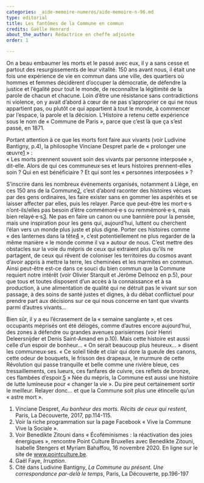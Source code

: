 ```yaml
---
categories: _aide-memoire-numeros/aide-memoire-n-96.md
type: editorial
title: Les fantômes de la Commune en commun
credits: Gaëlle Henrard
about_the_author: Rédactrice en cheffe adjointe
order: 1

---
```

On a beau embaumer les morts et le passé avec eux, il y a sans cesse et partout des resurgissements de leur vitalité. 150 ans avant nous, il était une fois une expérience de vie en commun dans une ville, des quartiers où hommes et femmes décidèrent d’occuper la démocratie, de défendre la justice et l’égalité pour tout le monde, de reconnaître la légitimité de la parole de chacun et chacune. Loin d’être une résistance sans contradictions ni violence, on y avait d’abord à cœur de ne pas s’approprier ce qui ne nous appartient pas, ou plutôt ce qui appartient à tout le monde, à commencer par l’espace, la parole et la décision. L’Histoire a retenu cette expérience sous le nom de « Commune de Paris », parce que c’est là que ça s’est passé, en 1871.

Portant attention à ce que les morts font faire aux vivants (voir Ludivine Bantigny, p.4), la philosophe Vinciane Despret parle de « prolonger une œuvre[1](#footnote-1) » :  
« Les morts prennent souvent soin des vivants par personne interposée », dit-elle. Alors de qui ces communeux·ses et leurs histoires prennent-elles soin ? Qui en est bénéficiaire ? Et qui sont les « personnes interposées » ?

S’inscrire dans les nombreux événements organisés, notamment à Liège, en ces 150 ans de la Commune[2](#footnote-2), c’est d’abord raconter des histoires vécues par des gens ordinaires, les faire exister sans en gommer les aspérités et se laisser affecter par elles, puis les relayer. Parce que peut-être les mort·e·s n’ont-ils/elles pas besoin d’être commémoré·e·s ou remmémoré·e·s, mais bien relayé·e·s[3](#footnote-3). Ne pas en faire un canon ou une bannière pour la pensée, mais une inspiration pour les gens qui, aujourd’hui, luttent ou cherchent l’élan vers un monde plus juste et plus digne. Porter ces histoires comme « des lanternes dans la tête[4](#footnote-4) », c’est potentiellement ne plus regarder de la même manière « le monde comme il va » autour de nous. C’est mettre des obstacles sur la voie du mépris de ceux qui extraient plus qu’ils ne partagent, de ceux qui rêvent de coloniser les territoires du cosmos avant d’avoir appris à mettre la terre, les cheminées et les marmites en commun. Ainsi peut-être est-ce dans ce souci du bien commun que la Commune requiert notre intérêt (voir Olivier Starquit et Jérôme Delnooz en p.5), pour que tous et toutes disposent d’un accès à la connaissance et à sa production, à une alimentation de qualité qui ne détruit pas le vivant sur son passage, à des soins de santé justes et dignes, à du débat conflictuel pour prendre part aux décisions sur ce qui nous concerne en tant que vivants parmi d’autres vivants…

Bien sûr, il y a eu l’écrasement de la « semaine sanglante », et ces occupants méprisés ont été délogés, comme d’autres encore aujourd’hui, des zones à défendre ou grandes avenues parisiennes (voir Henri Deleersnijder et Denis Saint-Amand en p.10). Mais cette histoire est aussi celle d’un espoir de bonheur… « On serait beaucoup plus heureux… » disent les communeux·ses. « Ce soleil tiède et clair qui dore la gueule des canons, cette odeur de bouquets, le frisson des drapeaux, le murmure de cette Révolution qui passe tranquille et belle comme une rivière bleue, ces tressaillements, ces lueurs, ces fanfares de cuivre, ces reflets de bronze, ces flambées d’espoir.[5](#footnote-5) » Née du mépris, la Commune est aussi une histoire de lutte lumineuse pour « changer la vie ». Du pire peut certainement sortir le meilleur. Relayer donc… et que la Commune soit plus une étincelle qu’un « astre mort ».

1. Vinciane Despret, _Au bonheur des morts. Récits de ceux qui restent_, Paris, La Découverte, 2017, pp.114-115.
2. Voir la riche programmation sur la page Facebook « Vive la Commune Vive la Sociale ».
3. Voir Benedikte Zitouni dans « Écoféminismes : la réactivation des joies énergiques », rencontre Point Culture Bruxelles avec Benedikte Zitouni, Isabelle Stengers et Myriam Bahaffou, 16 novembre 2020. En ligne sur le site de www.pointculture.be.
4. Gaël Faye, _Irruption_.
5. Cité dans Ludivine Bantigny, _La Commune au présent. Une correspondance par-delà le temps_, Paris, La Découverte, pp.196-197